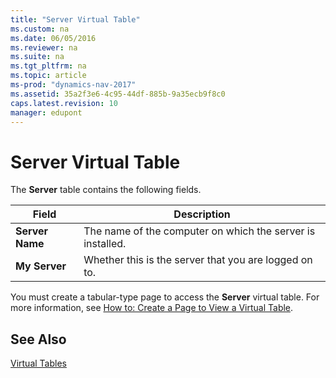 ```yaml
---
title: "Server Virtual Table"
ms.custom: na
ms.date: 06/05/2016
ms.reviewer: na
ms.suite: na
ms.tgt_pltfrm: na
ms.topic: article
ms-prod: "dynamics-nav-2017"
ms.assetid: 35a2f3e6-4c95-44df-885b-9a35ecb9f8c0
caps.latest.revision: 10
manager: edupont
---
```

# Server Virtual Table
The **Server** table contains the following fields.  
  
|Field|Description|  
|-----------|-----------------|  
|**Server Name**|The name of the computer on which the server is installed.|  
|**My Server**|Whether this is the server that you are logged on to.|  
  
 You must create a tabular\-type page to access the **Server** virtual table. For more information, see [How to: Create a Page to View a Virtual Table](How%20to:%20Create%20a%20Page%20to%20View%20a%20Virtual%20Table.md).  
  
## See Also  
 [Virtual Tables](Virtual-Tables.md)